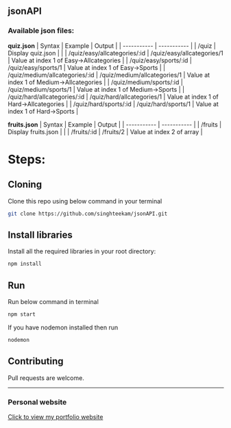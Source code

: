 ## jsonAPI


### Available json files:
**quiz.json**
| Syntax | Example | Output |
| ----------- | ----------- |
| /quiz | Display quiz.json | |
| /quiz/easy/allcategories/:id | /quiz/easy/allcategories/1 | Value at index 1 of Easy->Allcategories |
| /quiz/easy/sports/:id | /quiz/easy/sports/1 | Value at index 1 of Easy->Sports |
| /quiz/medium/allcategories/:id | /quiz/medium/allcategories/1 | Value at index 1 of Medium->Allcategories |
| /quiz/medium/sports/:id | /quiz/medium/sports/1 | Value at index 1 of Medium->Sports |
| /quiz/hard/allcategories/:id | /quiz/hard/allcategories/1 | Value at index 1 of Hard->Allcategories |
| /quiz/hard/sports/:id | /quiz/hard/sports/1 | Value at index 1 of Hard->Sports |

**fruits.json**
| Syntax | Example | Output |
| ----------- | ----------- |
| /fruits | Display fruits.json | |
| /fruits/:id | /fruits/2 | Value at index 2 of array |

# Steps:
## Cloning
Clone this repo using below command in your terminal
```bash
git clone https://github.com/singhteekam/jsonAPI.git
```
## Install libraries
Install all the required libraries in your root directory:
```bash
npm install
```
## Run
Run below command in terminal
```bash
npm start
```
If you have nodemon installed then run
```bash
nodemon
```

## Contributing
Pull requests are welcome. 

***

### Personal website
[Click to view my portfolio website](http://www.singhteekam.in/)